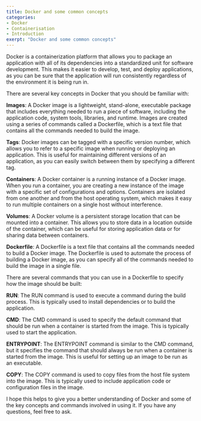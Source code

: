 ```yaml
---
title: Docker and some common concepts
categories:
- Docker
- Containerisation
- Introduction
exerpt: "Docker and some common concepts"
---
```


Docker is a containerization platform that allows you to package an application with all of its dependencies into a standardized unit for software development. This makes it easier to develop, test, and deploy applications, as you can be sure that the application will run consistently regardless of the environment it is being run in.

There are several key concepts in Docker that you should be familiar with:

**Images**: A Docker image is a lightweight, stand-alone, executable package that includes everything needed to run a piece of software, including the application code, system tools, libraries, and runtime. Images are created using a series of commands called a Dockerfile, which is a text file that contains all the commands needed to build the image.

**Tags**: Docker images can be tagged with a specific version number, which allows you to refer to a specific image when running or deploying an application. This is useful for maintaining different versions of an application, as you can easily switch between them by specifying a different tag.

**Containers**: A Docker container is a running instance of a Docker image. When you run a container, you are creating a new instance of the image with a specific set of configurations and options. Containers are isolated from one another and from the host operating system, which makes it easy to run multiple containers on a single host without interference.

**Volumes**: A Docker volume is a persistent storage location that can be mounted into a container. This allows you to store data in a location outside of the container, which can be useful for storing application data or for sharing data between containers.

**Dockerfile**: A Dockerfile is a text file that contains all the commands needed to build a Docker image. The Dockerfile is used to automate the process of building a Docker image, as you can specify all of the commands needed to build the image in a single file.

There are several commands that you can use in a Dockerfile to specify how the image should be built:

**RUN**: The RUN command is used to execute a command during the build process. This is typically used to install dependencies or to build the application.

**CMD**: The CMD command is used to specify the default command that should be run when a container is started from the image. This is typically used to start the application.

**ENTRYPOINT**: The ENTRYPOINT command is similar to the CMD command, but it specifies the command that should always be run when a container is started from the image. This is useful for setting up an image to be run as an executable.

**COPY**: The COPY command is used to copy files from the host file system into the image. This is typically used to include application code or configuration files in the image.

I hope this helps to give you a better understanding of Docker and some of the key concepts and commands involved in using it. If you have any questions, feel free to ask.